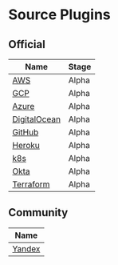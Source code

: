 # Source Plugins

## Official

| **Name**                                                                                       | Stage |
| ---------------------------------------------------------------------------------------------- | ----- |
| [AWS](https://github.com/cloudquery/cloudquery/tree/main/plugins/source/aws)                   | Alpha |
| [GCP](https://github.com/cloudquery/cloudquery/tree/main/plugins/source/gcp)                   | Alpha |
| [Azure](https://github.com/cloudquery/cloudquery/tree/main/plugins/source/azure)               | Alpha |
| [DigitalOcean](https://github.com/cloudquery/cloudquery/tree/main/plugins/source/digitalocean) | Alpha |
| [GitHub](https://github.com/cloudquery/cloudquery/tree/main/plugins/source/github)             | Alpha |
| [Heroku](https://github.com/cloudquery/cloudquery/tree/main/plugins/source/heroku)             | Alpha |
| [k8s](https://github.com/cloudquery/cloudquery/tree/main/plugins/source/k8s)                   | Alpha |
| [Okta](https://github.com/cloudquery/cloudquery/tree/main/plugins/source/okta)                 | Alpha |
| [Terraform](https://github.com/cloudquery/cloudquery/tree/main/plugins/source/terraform)       | Alpha |

## Community

| **Name**                                                     |
| ------------------------------------------------------------ |
| [Yandex](https://github.com/yandex-cloud/cq-provider-yandex) |
